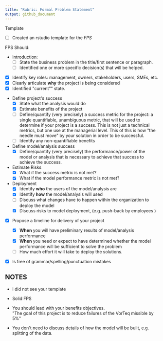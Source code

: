 ```yaml
---
title: "Rubric: Formal Problem Statement"
output: github_document
---
```


Template
 - [ ] Created an rstudio template for the *FPS*
 
FPS Should:

 - Introduction: 
   - [ ] State the business problem in the title/first sentence or paragraph.
   - [ ] Identified one or more specific decision(s) that will be helped. 
   
 - [x] Identify key roles: management, owners, stakeholders, users, SMEs, etc.
 - [x] Clearly articulate **why** the project is being considered
 - [x] Identified "current"" state.

 - Define project's success
   - [x] State what the analysis would do
   - [x] Estimate benefits of the project 
   - [ ] Define/quantify (very precisely) a success metric for the project: a single quantifiable, unambiguous 
     metric, that will be used to determine if your project is a success. This is
     not just a technical metrics, but one use at the managerial level. This of
     this is how "the needle must move" by your solution in order to be successful.
   - [ ] Identify any non-quantifiable benefits 
     
 - Define model/analysis success 
   - [x] Define/quantify (very precisely) the performance/power of the model or analysis that 
     is necessary to achieve that success to achieve the success.

 - Estimate Risks
   - [x] What if the success metric is not met?
   - [x] What if the model performance metric is not met?

 - Deployment
   - [x] Identify **who** the users of the model/analysis are 
   - [x] Identify **how** the model/analysis will used 
   - [ ] Discuss what changes have to happen within the organization to deploy the model
   - [x] Discuss risks to model deployment, (e.g. push-back by employees )

 - [x] Propose a timeline for delivery of your project
   - [x] **When** you will have preliminary results of model/analysis performance
   - [x] **When** you need or expect to have determined whether the model performance will be sufficient to solve the problem  
   - [ ] How much effort it will take to deploy the solutions.

 - [x] Is free of grammar/spelling/punctuation mistakes
 

## NOTES

 - I did not see your template 
 
 - Solid FPS
 
 - You should lead with your benefits objectives.  
   "The goal of this project is to reduce failures of the VorTeq missible by 5%"
   
 - You don't need to discuss details of how the model will be built, e.g. 
   splitting of the data.
   

   
   